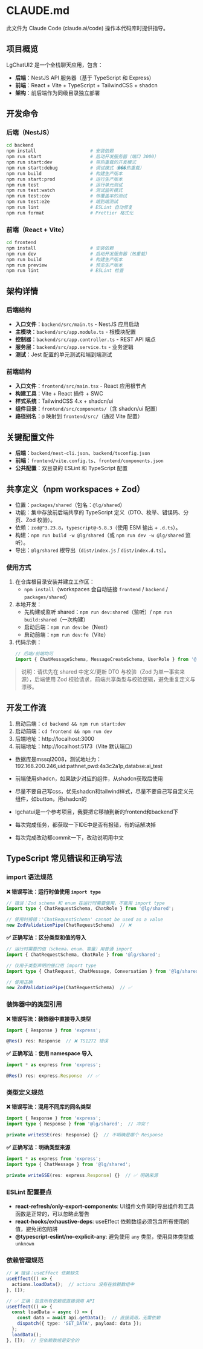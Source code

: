 # CLAUDE.md

此文件为 Claude Code (claude.ai/code) 操作本代码库时提供指导。

## 项目概览

LgChatUI2 是一个全栈聊天应用，包含：
- **后端**：NestJS API 服务器（基于 TypeScript 和 Express）
- **前端**：React + Vite + TypeScript + TailwindCSS + shadcn
- **架构**：前后端作为同级目录独立部署

## 开发命令

### 后端（NestJS）
```bash
cd backend
npm install                    # 安装依赖
npm run start                  # 启动开发服务器（端口 3000）
npm run start:dev              # 带热重载的开发模式
npm run start:debug            # 调试模式（���热重载）
npm run build                  # 构建生产版本
npm run start:prod             # 运行生产版本
npm run test                   # 运行单元测试
npm run test:watch             # 测试监听模式
npm run test:cov               # 带覆盖率的测试
npm run test:e2e               # 端到端测试
npm run lint                   # ESLint 自动修复
npm run format                 # Prettier 格式化
```

### 前端（React + Vite）
```bash
cd frontend
npm install                    # 安装依赖
npm run dev                    # 启动开发服务器（热重载）
npm run build                  # 构建生产版本
npm run preview                # 预览生产版本
npm run lint                   # ESLint 检查
```

## 架构详情

### 后端结构
- **入口文件**：`backend/src/main.ts` - NestJS 应用启动
- **主模块**：`backend/src/app.module.ts` - 根模块配置
- **控制器**：`backend/src/app.controller.ts` - REST API 端点
- **服务层**：`backend/src/app.service.ts` - 业务逻辑
- **测试**：Jest 配置的单元测试和端到端测试

### 前端结构
- **入口文件**：`frontend/src/main.tsx` - React 应用根节点
- **构建工具**：Vite + React 插件 + SWC
- **样式系统**：TailwindCSS 4.x + shadcn/ui
- **组件目录**：`frontend/src/components/`（含 shadcn/ui 配置）
- **路径别名**：`@` 映射到 `frontend/src/`（通过 Vite 配置）

## 关键配置文件

- **后端**：`backend/nest-cli.json`、`backend/tsconfig.json`
- **前端**：`frontend/vite.config.ts`、`frontend/components.json`
- **公共配置**：双目录的 ESLint 和 TypeScript 配置

## 共享定义（npm workspaces + Zod）

- 位置：`packages/shared`（包名：`@lg/shared`）
- 功能：集中存放前后端共享的 TypeScript 定义（DTO、枚举、错误码、分页、Zod 校验）。
- 依赖：`zod@^3.23.8`，`typescript@~5.8.3`（使用 ESM 输出 + `.d.ts`）。
- 构建：`npm run build -w @lg/shared`（或 `npm run dev -w @lg/shared` 监听）。
- 导出：`@lg/shared` 根导出（`dist/index.js` / `dist/index.d.ts`）。

### 使用方式

1. 在仓库根目录安装并建立工作区：
   - `npm install`（workspaces 会自动链接 `frontend` / `backend` / `packages/shared`）
2. 本地开发：
   - 先构建或监听 shared：`npm run dev:shared`（监听）/ `npm run build:shared`（一次构建）
   - 启动后端：`npm run dev:be`（Nest）
   - 启动前端：`npm run dev:fe`（Vite）
3. 代码示例：
   ```ts
   // 后端/前端均可
   import { ChatMessageSchema, MessageCreateSchema, UserRole } from '@lg/shared'
   ```

> 说明：请优先在 shared 中定义/更新 DTO 与校验（Zod 为单一事实来源），后端使用 Zod 校验请求，前端共享类型与校验逻辑，避免重复定义与漂移。

## 开发工作流

1. 启动后端：`cd backend && npm run start:dev`
2. 启动前端：`cd frontend && npm run dev`
3. 后端地址：http://localhost:3000
4. 前端地址：http://localhost:5173（Vite 默认端口）
- 数据库是mssql2008，测试地址为：192.168.200.246,uid:pathnet,pwd:4s3c2a1p,databse:ai_test
- 前端使用shadcn，如果缺少对应的组件，从shadcn获取后使用
- 尽量不要自己写css，优先shadcn和tailwind样式，尽量不要自己写自定义元组件，如button，用shadcn的
- lgchatui是一个参考项目，我要把它移植到新的frontend和backend下

- 每次完成任务，都获取一下IDE中是否有报错，有的话解决掉
- 每次完成改动都commit一下，改动说明用中文

## TypeScript 常见错误和正确写法

### import 语法规范

**❌ 错误写法：运行时值使用 `import type`**
```typescript
// 错误：Zod schema 和 enum 在运行时需要使用，不能用 import type
import type { ChatRequestSchema, ChatRole } from '@lg/shared';

// 使用时报错：'ChatRequestSchema' cannot be used as a value
new ZodValidationPipe(ChatRequestSchema)  // ❌
```

**✅ 正确写法：区分类型和值的导入**
```typescript
// 运行时需要的值（schema、enum、常量）用普通 import
import { ChatRequestSchema, ChatRole } from '@lg/shared';

// 仅用于类型声明的接口用 import type  
import type { ChatRequest, ChatMessage, Conversation } from '@lg/shared';

// 使用正确
new ZodValidationPipe(ChatRequestSchema)  // ✅
```

### 装饰器中的类型引用

**❌ 错误写法：装饰器中直接导入类型**
```typescript
import { Response } from 'express';

@Res() res: Response  // ❌ TS1272 错误
```

**✅ 正确写法：使用 namespace 导入**
```typescript
import * as express from 'express';

@Res() res: express.Response  // ✅
```

### 类型定义规范

**❌ 错误写法：混用不同库的同名类型**
```typescript
import { Response } from 'express';
import type { Response } from '@lg/shared';  // 冲突！

private writeSSE(res: Response) {}  // 不明确是哪个 Response
```

**✅ 正确写法：明确类型来源**
```typescript
import * as express from 'express';
import type { ChatMessage } from '@lg/shared';

private writeSSE(res: express.Response) {}  // ✅ 明确来源
```

### ESLint 配置要点

- **react-refresh/only-export-components**: UI组件文件同时导出组件和工具函数是正常的，可以忽略此警告
- **react-hooks/exhaustive-deps**: useEffect 依赖数组必须包含所有使用的值，避免闭包陷阱
- **@typescript-eslint/no-explicit-any**: 避免使用 `any` 类型，使用具体类型或 `unknown`

### 依赖管理规范

```typescript
// ❌ 错误：useEffect 依赖缺失
useEffect(() => {
  actions.loadData();  // actions 没有在依赖数组中
}, []);

// ✅ 正确：包含所有依赖或直接调用 API
useEffect(() => {
  const loadData = async () => {
    const data = await api.getData();  // 直接调用，无需依赖
    dispatch({ type: 'SET_DATA', payload: data });
  };
  loadData();
}, []);  // 空依赖数组是安全的
```
